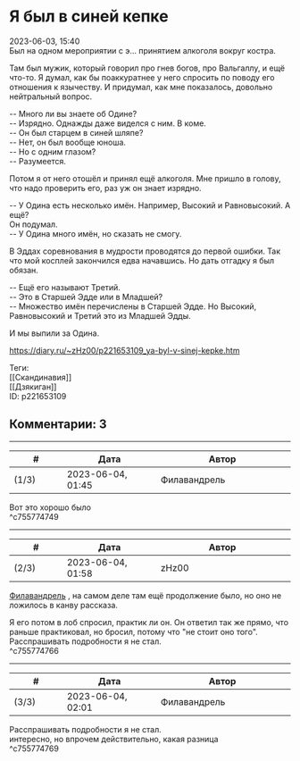 Я был в синей кепке
===================

  
2023-06-03, 15:40  
 Был на одном мероприятии с э... принятием алкоголя вокруг костра.   
   
 Там был мужик, который говорил про гнев богов, про Вальгаллу, и ещё что-то. Я думал, как бы поаккуратнее у него спросить по поводу его отношения к язычеству. И придумал, как мне показалось, довольно нейтральный вопрос.   
   
 -- Много ли вы знаете об Одине?   
 -- Изрядно. Однажды даже виделся с ним. В коме.   
 -- Он был старцем в синей шляпе?   
 -- Нет, он был вообще юноша.   
 -- Но с одним глазом?   
 -- Разумеется.   
   
 Потом я от него отошёл и принял ещё алкоголя. Мне пришло в голову, что надо проверить его, раз уж он знает изрядно.   
   
 -- У Одина есть несколько имён. Например, Высокий и Равновысокий. А ещё?   
 Он подумал.   
 -- У Одина много имён, но сказать не смогу.   
   
 В Эддах соревнования в мудрости проводятся до первой ошибки. Так что мой косплей закончился едва начавшись. Но дать отгадку я был обязан.   
   
 -- Ещё его называют Третий.   
 -- Это в Старшей Эдде или в Младшей?   
 -- Множество имён перечислены в Старшей Эдде. Но Высокий, Равновысокий и Третий это из Младшей Эдды.   
   
 И мы выпили за Одина.   
  
<https://diary.ru/~zHz00/p221653109_ya-byl-v-sinej-kepke.htm>  
  
Теги:  
[[Скандинавия]]  
[[Дзякиган]]  
ID: p221653109  


Комментарии: 3
--------------

  


---



|         #         |              Дата              |                     Автор                     |           ID           |
| --- | --- | --- | --- |
| (1/3) | 2023-06-04, 01:45 | Филавандрель | c755774749 |

  
 Вот это хорошо было   
 ^c755774749

---



|         #         |              Дата              |                     Автор                     |           ID           |
| --- | --- | --- | --- |
| (2/3) | 2023-06-04, 01:58 | zHz00 | c755774766 |

  
  [Филавандрель](https://lavi.diary.ru "Дорога без возврата")  , на самом деле там ещё продолжение было, но оно не ложилось в канву рассказа.   
   
 Я его потом в лоб спросил, практик ли он. Он ответил так же прямо, что раньше практиковал, но бросил, потому что "не стоит оно того". Расспрашивать подробности я не стал.   
 ^c755774766

---



|         #         |              Дата              |                     Автор                     |           ID           |
| --- | --- | --- | --- |
| (3/3) | 2023-06-04, 02:01 | Филавандрель | c755774769 |

  
  Расспрашивать подробности я не стал.    
 интересно, но впрочем действительно, какая разница   
 ^c755774769